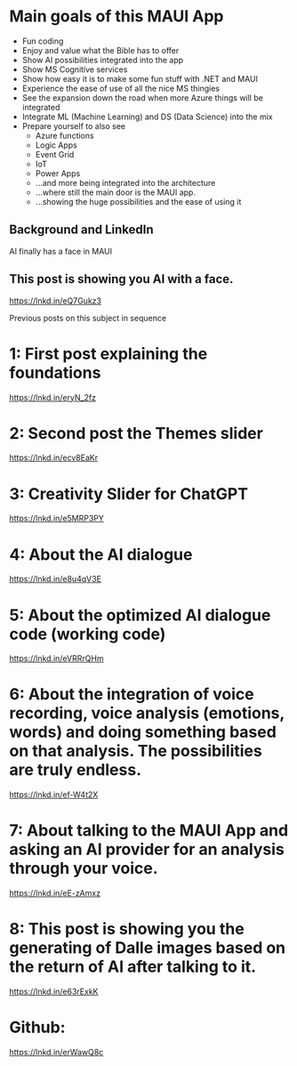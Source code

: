 # Main goals of this MAUI App

* Fun coding
* Enjoy and value what the Bible has to offer
* Show AI possibilities integrated into the app
* Show MS Cognitive services
* Show how easy it is to make some fun stuff with .NET and MAUI
* Experience the ease of use of all the nice MS thingies
* See the expansion down the road when more Azure things will be integrated
* Integrate ML (Machine Learning) and DS (Data Science) into the mix
* Prepare yourself to also see
  * Azure functions
  * Logic Apps
  * Event Grid
  * IoT
  * Power Apps
  * ...and more being integrated into the architecture
  * ...where still the main door is the MAUI app.
  * ...showing the huge possibilities and the ease of using it

## Background and LinkedIn

AI finally has a face in MAUI

## This post is showing you AI with a face.
https://lnkd.in/eQ7Gukz3

Previous posts on this subject in sequence

# 1: First post explaining the foundations
https://lnkd.in/eryN_2fz

# 2: Second post the Themes slider
https://lnkd.in/ecv8EaKr

# 3: Creativity Slider for ChatGPT
https://lnkd.in/e5MRP3PY

# 4: About the AI dialogue
https://lnkd.in/e8u4qV3E

# 5: About the optimized AI dialogue code (working code)
https://lnkd.in/eVRRrQHm

# 6: About the integration of voice recording, voice analysis (emotions, words) and doing something based on that analysis. The possibilities are truly endless.
https://lnkd.in/ef-W4t2X

# 7: About talking to the MAUI App and asking an AI provider for an analysis through your voice.
https://lnkd.in/eE-zAmxz

# 8: This post is showing you the generating of Dalle images based on the return of AI after talking to it.
https://lnkd.in/e63rExkK

# Github:
https://lnkd.in/erWawQ8c
   
